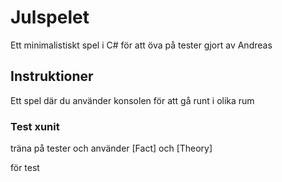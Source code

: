 
# Julspelet
Ett minimalistiskt spel i C# för att öva på tester gjort av Andreas 
## Instruktioner
Ett spel där du använder konsolen för att gå runt i olika rum 


### Test xunit
träna på tester och använder [Fact] och [Theory]

för test
